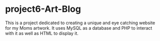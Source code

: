 # project6-Art-Blog
This is a project dedicated to creating a unique and eye catching website for my Moms artwork. It uses MySQL as a database and PHP to interact with it as well as HTML to display it.

